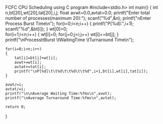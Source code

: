 FCFC CPU Scheduling using C program
#include<stdio.h>
  int main()
 {
    int n,bt[20],wt[20],tat[20],i,j;
float avwt=0.0,avtat=0.0;
    printf("Enter total number of processes(maximum 20):");
    scanf("%d",&n);
  printf("nEnter Process Burst Time\n");
    for(i=0;i<n;i++)
    {
        printf("P[%d]:",i+1);
        scanf("%d",&bt[i]);
    }
 wt[0]=0;   
for(i=1;i<n;i++)
    {
        wt[i]=0;
        for(j=0;j<i;j++)
            wt[i]+=bt[j];
    }
printf("\nProcessttBurst \tWaitingTime \tTurnaround Time\n");
 
    for(i=0;i<n;i++)
    {
        tat[i]=bt[i]+wt[i];
        avwt+=wt[i];
        avtat+=tat[i];
        printf("\nP[%d]\t\t%d\t\t%d\t\t%d",i+1,bt[i],wt[i],tat[i]);
    }
 
    avwt/=i;
    avtat/=i;
    printf("\n\nAverage Waiting Time:%fms\n",avwt);
    printf("\nAverage Turnaround Time:%fms\n",avtat);
 
    return 0;
}
